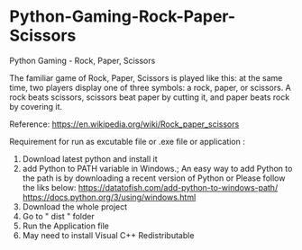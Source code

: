 # Python-Gaming-Rock-Paper-Scissors
Python Gaming - Rock, Paper, Scissors

The familiar game of Rock, Paper, Scissors is played like this: at the same time, two players display one of three symbols: a rock, paper, or scissors. A rock beats scissors, scissors beat paper by cutting it, and paper beats rock by covering it.

Reference:
https://en.wikipedia.org/wiki/Rock_paper_scissors

Requirement for run as excutable file or .exe file or application :
1. Download latest python and install it
2. add Python to PATH variable in Windows.;
   An easy way to add Python to the path is by downloading a recent version of Python or 
   Please follow the liks below: 
   https://datatofish.com/add-python-to-windows-path/
   https://docs.python.org/3/using/windows.html
3. Download the whole project 
4. Go to " dist " folder
5. Run the Application file
6. May need to install Visual C++ Redistributable   
